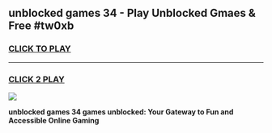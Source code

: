 
## unblocked games 34 - Play Unblocked Gmaes & Free #tw0xb
<h3>
<a href="https://news.freeplayer.one?title=unblocked_games_34&ref=24F">CLICK TO PLAY</a></h3>
<hr>

<h3>
<a href="https://news.freeplayer.one?title=unblocked_games_34&ref=24F">CLICK 2 PLAY</a>
  
</h3>

<a href="https://news.freeplayer.one?title=unblocked_games_34&ref=24F/"><img src="https://clearcache.store/games.png"></a>


**unblocked games 34 games unblocked: Your Gateway to Fun and Accessible Online Gaming**
